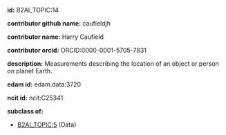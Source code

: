 **id:** B2AI_TOPIC:14

**contributor github name:** caufieldjh

**contributor name:** Harry Caufield

**contributor orcid:** ORCID:0000-0001-5705-7831

**description:** Measurements describing the location of an object or person on planet Earth.

**edam id:** edam.data:3720

**ncit id:** ncit:C25341

**subclass of:**

- [B2AI_TOPIC:5](../topics/Data.markdown) (Data)
